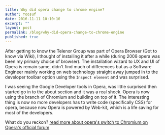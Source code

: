 ```yaml
---
title: Why did opera change to chrome engine?
author: Yoosuf
date: 2016-11-11 10:10:10
excerpt: ""
layout: post
permalink: /blog/why-did-opera-change-to-chrome-engine
published: true
---
```


After getting to know the Telenor Group was part of Opera Browser (Got to know via Wiki), I thought of installing it after a while (during 2006 opera was been my primary choice of browser). The installation wizard to UX and UI of Opera is remain  same, didn't find much of differences but as a Software Engineer mainly working on web technology straight away jumped in to the developer toolbar option using the `Inspect element` and was surprised.


I was seeing the Google Developer tools in Opera, was little surprised then started go in to the about section and it was a real shock. Opera is now using the branch of Chromium and building on top of it. The interesting thing is now no more developers has to write code (specifically CSS) for opera, because now Opera is powered by Web-kit, which is a life saving for most of the developers.

What do you reckon? [read more about opera's switch to Chromium on Opera's official forum](http://forums.opera.com/discussion/1786592/why-did-opera-change-to-chrome-engine/p1)
